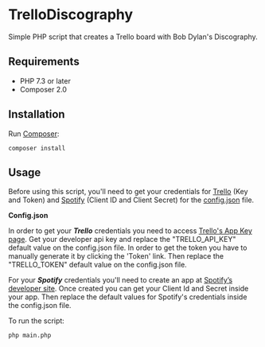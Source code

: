 # TrelloDiscography
Simple PHP script that creates a Trello board with Bob Dylan's Discography.

## Requirements

- PHP 7.3 or later
- Composer 2.0

## Installation

Run  [Composer](https://getcomposer.org/):

    composer install

## Usage

Before using this script, you'll need to get your credentials for [Trello](https://trello.com/app-key) (Key and Token) and [Spotify](https://developer.spotify.com/) (Client ID and Client Secret) for the [config.json](https://github.com/fbadanouy/TrelloDiscography/blob/master/config.json) file.

**Config.json**

In order to get your ***Trello*** credentials you need to access [Trello's App Key page](https://trello.com/app-key). Get your developer api key and replace the  "TRELLO_API_KEY" default value on the config.json file. In order to get the token you have to manually generate it by clicking the 'Token' link. Then replace the  "TRELLO_TOKEN" default value on the config.json file.

For your ***Spotify*** credentials you'll need to create an app at [Spotify’s developer site](https://developer.spotify.com/). Once created you can get your Client Id and Secret inside your app. Then replace the default values for Spotify's credentials inside the config.json file.

To run the script:

    php main.php
